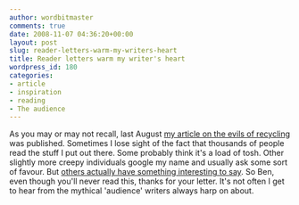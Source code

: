 ```yaml
---
author: wordbitmaster
comments: true
date: 2008-11-07 04:36:20+00:00
layout: post
slug: reader-letters-warm-my-writers-heart
title: Reader letters warm my writer's heart
wordpress_id: 180
categories:
- article
- inspiration
- reading
- The audience
---
```


As you may or may not recall, last August [my article on the evils of recycling](http://wordbit.freehostia.com/recycling-global-warming-and-toxic-toys/) was published. Sometimes I lose sight of the fact that thousands of people read the stuff I put out there. Some probably think it's a load of tosh. Other slightly more creepy individuals google my name and usually ask some sort of favour. But [others actually have something interesting to say](http://wordbit.freehostia.com/scans/letter.html). So Ben, even though you'll never read this, thanks for your letter. It's not often I get to hear from the mythical 'audience' writers always harp on about.
